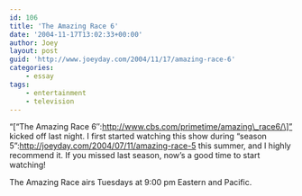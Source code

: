 ```yaml
---
id: 106
title: 'The Amazing Race 6'
date: '2004-11-17T13:02:33+00:00'
author: Joey
layout: post
guid: 'http://www.joeyday.com/2004/11/17/amazing-race-6'
categories:
    - essay
tags:
    - entertainment
    - television
---
```


“\[“The Amazing Race 6″:http://www.cbs.com/primetime/amazing\_race6/\]” kicked off last night. I first started watching this show during “season 5”:http://joeyday.com/2004/07/11/amazing-race-5 this summer, and I highly recommend it. If you missed last season, now’s a good time to start watching!

The Amazing Race airs Tuesdays at 9:00 pm Eastern and Pacific.
